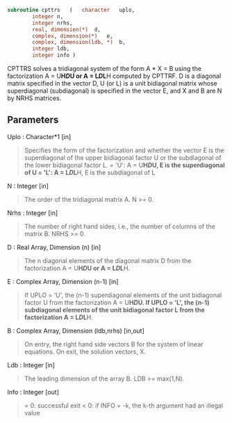 ```fortran
subroutine cpttrs	(	character	uplo,
		integer	n,
		integer	nrhs,
		real, dimension(*)	d,
		complex, dimension(*)	e,
		complex, dimension(ldb, *)	b,
		integer	ldb,
		integer	info )
```

 CPTTRS solves a tridiagonal system of the form
    A * X = B
 using the factorization A = U**H*D*U or A = L*D*L**H computed by CPTTRF.
 D is a diagonal matrix specified in the vector D, U (or L) is a unit
 bidiagonal matrix whose superdiagonal (subdiagonal) is specified in
 the vector E, and X and B are N by NRHS matrices.

## Parameters
Uplo : Character*1 [in]
> Specifies the form of the factorization and whether the
> vector E is the superdiagonal of the upper bidiagonal factor
> U or the subdiagonal of the lower bidiagonal factor L.
> = 'U':  A = U**H*D*U, E is the superdiagonal of U
> = 'L':  A = L*D*L**H, E is the subdiagonal of L

N : Integer [in]
> The order of the tridiagonal matrix A.  N >= 0.

Nrhs : Integer [in]
> The number of right hand sides, i.e., the number of columns
> of the matrix B.  NRHS >= 0.

D : Real Array, Dimension (n) [in]
> The n diagonal elements of the diagonal matrix D from the
> factorization A = U**H*D*U or A = L*D*L**H.

E : Complex Array, Dimension (n-1) [in]
> If UPLO = 'U', the (n-1) superdiagonal elements of the unit
> bidiagonal factor U from the factorization A = U**H*D*U.
> If UPLO = 'L', the (n-1) subdiagonal elements of the unit
> bidiagonal factor L from the factorization A = L*D*L**H.

B : Complex Array, Dimension (ldb,nrhs) [in,out]
> On entry, the right hand side vectors B for the system of
> linear equations.
> On exit, the solution vectors, X.

Ldb : Integer [in]
> The leading dimension of the array B.  LDB >= max(1,N).

Info : Integer [out]
> = 0: successful exit
> < 0: if INFO = -k, the k-th argument had an illegal value

